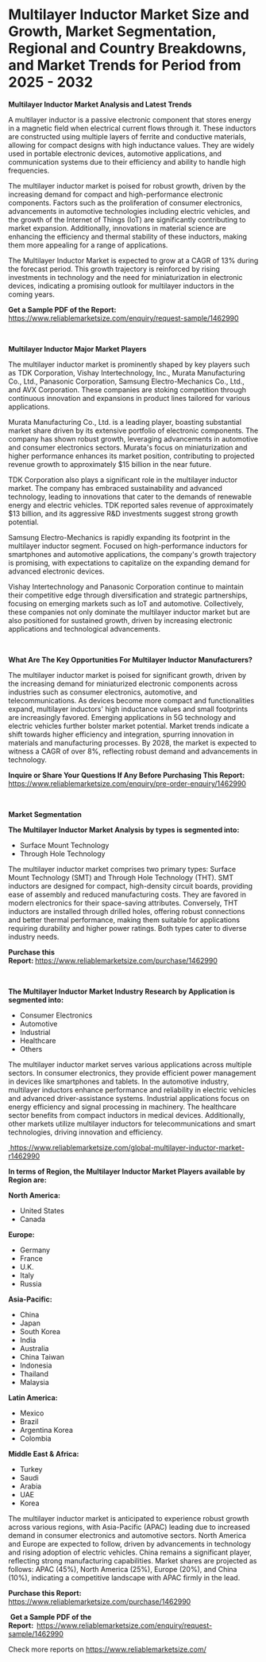 <p><h1>Multilayer Inductor Market Size and Growth, Market Segmentation, Regional and Country Breakdowns, and Market Trends for Period from 2025 -  2032</h1></p><p><strong>Multilayer Inductor Market Analysis and Latest Trends</strong></p>
<p><p>A multilayer inductor is a passive electronic component that stores energy in a magnetic field when electrical current flows through it. These inductors are constructed using multiple layers of ferrite and conductive materials, allowing for compact designs with high inductance values. They are widely used in portable electronic devices, automotive applications, and communication systems due to their efficiency and ability to handle high frequencies.</p><p>The multilayer inductor market is poised for robust growth, driven by the increasing demand for compact and high-performance electronic components. Factors such as the proliferation of consumer electronics, advancements in automotive technologies including electric vehicles, and the growth of the Internet of Things (IoT) are significantly contributing to market expansion. Additionally, innovations in material science are enhancing the efficiency and thermal stability of these inductors, making them more appealing for a range of applications.</p><p>The Multilayer Inductor Market is expected to grow at a CAGR of 13% during the forecast period. This growth trajectory is reinforced by rising investments in technology and the need for miniaturization in electronic devices, indicating a promising outlook for multilayer inductors in the coming years.</p></p>
<p><strong>Get a Sample PDF of the Report:&nbsp;</strong> <a href="https://www.reliablemarketsize.com/enquiry/request-sample/1462990?utm_campaign=3112&utm_medium=2&utm_source=Github&utm_content=ia&utm_term=06042025&utm_id=multilayer-inductor">https://www.reliablemarketsize.com/enquiry/request-sample/1462990</a></p>
<p>&nbsp;</p>
<p><strong>Multilayer Inductor Major Market Players</strong></p>
<p><p>The multilayer inductor market is prominently shaped by key players such as TDK Corporation, Vishay Intertechnology, Inc., Murata Manufacturing Co., Ltd., Panasonic Corporation, Samsung Electro-Mechanics Co., Ltd., and AVX Corporation. These companies are stoking competition through continuous innovation and expansions in product lines tailored for various applications.</p><p>Murata Manufacturing Co., Ltd. is a leading player, boasting substantial market share driven by its extensive portfolio of electronic components. The company has shown robust growth, leveraging advancements in automotive and consumer electronics sectors. Murata's focus on miniaturization and higher performance enhances its market position, contributing to projected revenue growth to approximately $15 billion in the near future.</p><p>TDK Corporation also plays a significant role in the multilayer inductor market. The company has embraced sustainability and advanced technology, leading to innovations that cater to the demands of renewable energy and electric vehicles. TDK reported sales revenue of approximately $13 billion, and its aggressive R&D investments suggest strong growth potential.</p><p>Samsung Electro-Mechanics is rapidly expanding its footprint in the multilayer inductor segment. Focused on high-performance inductors for smartphones and automotive applications, the company's growth trajectory is promising, with expectations to capitalize on the expanding demand for advanced electronic devices.</p><p>Vishay Intertechnology and Panasonic Corporation continue to maintain their competitive edge through diversification and strategic partnerships, focusing on emerging markets such as IoT and automotive. Collectively, these companies not only dominate the multilayer inductor market but are also positioned for sustained growth, driven by increasing electronic applications and technological advancements.</p></p>
<p>&nbsp;</p>
<p><strong>What Are The Key Opportunities For Multilayer Inductor Manufacturers?</strong></p>
<p><p>The multilayer inductor market is poised for significant growth, driven by the increasing demand for miniaturized electronic components across industries such as consumer electronics, automotive, and telecommunications. As devices become more compact and functionalities expand, multilayer inductors' high inductance values and small footprints are increasingly favored. Emerging applications in 5G technology and electric vehicles further bolster market potential. Market trends indicate a shift towards higher efficiency and integration, spurring innovation in materials and manufacturing processes. By 2028, the market is expected to witness a CAGR of over 8%, reflecting robust demand and advancements in technology.</p></p>
<p><strong>Inquire or Share Your Questions If Any Before Purchasing This Report:</strong> <a href="https://www.reliablemarketsize.com/enquiry/pre-order-enquiry/1462990?utm_campaign=3112&utm_medium=2&utm_source=Github&utm_content=ia&utm_term=06042025&utm_id=multilayer-inductor">https://www.reliablemarketsize.com/enquiry/pre-order-enquiry/1462990</a></p>
<p>&nbsp;</p>
<p><strong>Market Segmentation</strong></p>
<p><strong>The Multilayer Inductor Market Analysis by types is segmented into:</strong></p>
<p><ul><li>Surface Mount Technology</li><li>Through Hole Technology</li></ul></p>
<p><p>The multilayer inductor market comprises two primary types: Surface Mount Technology (SMT) and Through Hole Technology (THT). SMT inductors are designed for compact, high-density circuit boards, providing ease of assembly and reduced manufacturing costs. They are favored in modern electronics for their space-saving attributes. Conversely, THT inductors are installed through drilled holes, offering robust connections and better thermal performance, making them suitable for applications requiring durability and higher power ratings. Both types cater to diverse industry needs.</p></p>
<p><strong>Purchase this Report:&nbsp;</strong><a href="https://www.reliablemarketsize.com/purchase/1462990?utm_campaign=3112&utm_medium=2&utm_source=Github&utm_content=ia&utm_term=06042025&utm_id=multilayer-inductor">https://www.reliablemarketsize.com/purchase/1462990</a></p>
<p>&nbsp;</p>
<p><strong>The Multilayer Inductor Market Industry Research by Application is segmented into:</strong></p>
<p><ul><li>Consumer Electronics</li><li>Automotive</li><li>Industrial</li><li>Healthcare</li><li>Others</li></ul></p>
<p><p>The multilayer inductor market serves various applications across multiple sectors. In consumer electronics, they provide efficient power management in devices like smartphones and tablets. In the automotive industry, multilayer inductors enhance performance and reliability in electric vehicles and advanced driver-assistance systems. Industrial applications focus on energy efficiency and signal processing in machinery. The healthcare sector benefits from compact inductors in medical devices. Additionally, other markets utilize multilayer inductors for telecommunications and smart technologies, driving innovation and efficiency.</p></p>
<p><a href="https://www.reliablemarketsize.com/global-multilayer-inductor-market-r1462990?utm_campaign=3112&utm_medium=2&utm_source=Github&utm_content=ia&utm_term=06042025&utm_id=multilayer-inductor">&nbsp;https://www.reliablemarketsize.com/global-multilayer-inductor-market-r1462990</a></p>
<p><strong>In terms of Region, the Multilayer Inductor Market Players available by Region are:</strong></p>
<p>
    <p> <strong> North America: </strong>
        <ul>
            <li>United States</li>
            <li>Canada</li>
        </ul>
        </p> 
    <p> <strong> Europe: </strong>
        <ul>
            <li>Germany</li>
            <li>France</li>
            <li>U.K.</li>
            <li>Italy</li>
            <li>Russia</li>
        </ul>
        </p> 
    <p> <strong> Asia-Pacific: </strong>
        <ul>
            <li>China</li>
            <li>Japan</li>
            <li>South Korea</li>
            <li>India</li>
            <li>Australia</li>
            <li>China Taiwan</li>
            <li>Indonesia</li>
            <li>Thailand</li>
            <li>Malaysia</li>
        </ul>
        </p> 
    <p> <strong> Latin America: </strong>
        <ul>
            <li>Mexico</li>
            <li>Brazil</li>
            <li>Argentina Korea</li>
            <li>Colombia</li>
        </ul>
        </p> 
    <p> <strong> Middle East & Africa: </strong>
        <ul>
            <li>Turkey</li>
            <li>Saudi</li>
            <li>Arabia</li>
            <li>UAE</li>
            <li>Korea</li>
        </ul>
    </p>
    </p>
<p><p>The multilayer inductor market is anticipated to experience robust growth across various regions, with Asia-Pacific (APAC) leading due to increased demand in consumer electronics and automotive sectors. North America and Europe are expected to follow, driven by advancements in technology and rising adoption of electric vehicles. China remains a significant player, reflecting strong manufacturing capabilities. Market shares are projected as follows: APAC (45%), North America (25%), Europe (20%), and China (10%), indicating a competitive landscape with APAC firmly in the lead.</p></p>
<p><strong>Purchase this Report: </strong><a href="https://www.reliablemarketsize.com/purchase/1462990?utm_campaign=3112&utm_medium=2&utm_source=Github&utm_content=ia&utm_term=06042025&utm_id=multilayer-inductor">https://www.reliablemarketsize.com/purchase/1462990</a></p>
<p>&nbsp;<strong>Get a Sample PDF of the Report:&nbsp;&nbsp;</strong><a href="https://www.reliablemarketsize.com/enquiry/request-sample/1462990?utm_campaign=3112&utm_medium=2&utm_source=Github&utm_content=ia&utm_term=06042025&utm_id=multilayer-inductor">https://www.reliablemarketsize.com/enquiry/request-sample/1462990</a></p>
<p><strong></strong></p>
<p>Check more reports on <a href="https://www.reliablemarketsize.com/?utm_campaign=3112&utm_medium=2&utm_source=Github&utm_content=ia&utm_term=06042025&utm_id=multilayer-inductor">https://www.reliablemarketsize.com/</a></p>